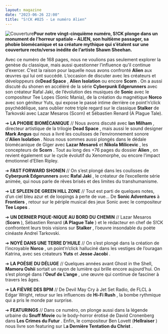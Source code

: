 ```yaml
---
layout: magazine
date: "2023-06-26 22:00"
title: "S!CK #025 - Le numéro Alien"
---
```

![Couverture](/img/sick-25.jpg)**Pour notre vingt-cinquième numéro, S!CK plonge dans un monument de l’horreur spatiale – ALIEN, son huitième passager, sa phobie biomécanique et sa créature mythique qui s’étalent sur une couverture recto/verso inédite de l’artiste Shawn Sheehan.** 

Avec ce numéro de 168 pages, nous ne voulions pas seulement explorer la genèse du classique, mais aussi questionner l’influence qu’il continue d’exercer. C’est la raison pour laquelle nous avons confronté **Alien**  aux œuvres qui lui ont succédé. L’occasion de discuter avec les créateurs et développeurs de**Dead Space** , **Alien Isolation**  ou encore **Scorn** . On a aussi discuté du shonen en accéléré de la série **Cyberpunk Edgerunners**  avec son créateur Rafal Jaki, de l’évolution des musiques de **Sonic**  avec le compositeur Tee Lopes (Sonic Mania), de la création du magnétique **Norco**  avec son géniteur Yuts, qui expose le passé intime derrière ce point’n’click psychédélique, sans oublier notre triple regard sur le classique **Stalker**  de Tarkovski avec Lazar Mesaros (Scorn) et Sébastien Renard (A Plague Tale).

➔ **LA PHOBIE BIOMÉCANIQUE**  // Nous avons discuté avec **Ian Milham** , directeur artistique de la trilogie **Dead Space** , mais aussi le sound designer **Mark Angus**  qui nous a livré les coulisses de l’environnement sonore d’**Alien Isolation** . Nous nous sommes aussi plongés dans le dédale biomécanique de Giger avec **Lazar Mesaroš**  et **Nikola Milicevic** , les concepteurs de **Scorn** . Tout au long des +76 pages du dossier **Alien** , on revient également sur le cycle évolutif du Xenomorphe, ou encore l’impact émotionnel d’Ellen Ripley.

➔ **FAST FORWARD SHONEN** // On s’est plongé dans les coulisses de **Cyberpunk Edgerunners**  avec **Rafal Jaki** , le créateur de l’excellente série animée, qui nous parle de rêves brisés et des limites du transhumanisme.

➔ **LE SPLEEN DE GREEN HILL ZONE**  // Tout est parti de quelques notes, d’un ciel bleu azur et de loopings à perte de vue… De **Sonic Adventures**  à **Frontiers** , retour sur le périple musical des jeux Sonic avec le compositeur **Tee Lopes** .

➔ **UN DERNIER PIQUE-NIQUE AU BORD DU CHEMIN**  // Lazar Mesaros (**Scorn** ), Sébastien Renard (**A Plague Tale** ) et le rédacteur en chef de S!CK confrontent leurs trois visions sur **Stalker** , l’oeuvre insondable du poète cinéaste Andreï Tarkovski.

➔ **NOYÉ DANS UNE TERRE D’HUILE**  // On s’est plongé dans la création de l’incroyable **Norco** , un point’n’click halluciné dans les vestiges de l’ouragan Katrina, avec ses créateurs **Yuts**  et **Jesse Jacobi** .

➔ **LA POÉSIE DU DÉLUGE**  // Quelques années avant Ghost in the Shell, **Mamoru Oshii**  sortait un rayon de lumière qui brille encore aujourd’hui. On s’est plongé dans l’**Oeuf de L’ange** , une œuvre qui continue de fasciner à travers les âges.

➔ **LA FIÈVRE DES BPM**  // De Devil May Cry à Jet Set Radio, de FLCL à Edgar Wright, retour sur les influences de **Hi-Fi Rush** , la bombe rythmique qui a pris le monde par surprise.

➔ **FEATURINGS**  // Dans ce numéro, on plonge aussi dans la légende urbaine du **Snuff Movie**  ou le body-horror érotisé de David Cronenberg dans **Les Crimes du Futur** . Enfin, le compositeur Ben Lovett (**Hellraiser** ) nous livre son featuring sur L**a Dernière Tentation du Christ** .
